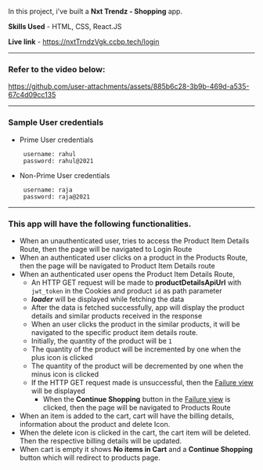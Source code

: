 In this project, i've built a **Nxt Trendz - Shopping** app.

**Skills Used** - HTML, CSS, React.JS


**Live link** - https://nxtTrndzVgk.ccbp.tech/login


---------------------------------------------------------

### Refer to the video below:



https://github.com/user-attachments/assets/885b6c28-3b9b-469d-a535-67c4d09cc135




------------------------------------------------
### Sample User credentials
- Prime User credentials

  ```
   username: rahul
   password: rahul@2021
  ```

- Non-Prime User credentials

  ```
   username: raja
   password: raja@2021
  ```
------------------------------------------------


### This app will have the following functionalities.

- When an unauthenticated user, tries to access the Product Item Details Route, then the page will be navigated to Login Route
- When an authenticated user clicks on a product in the Products Route, then the page will be navigated to Product Item Details route
- When an authenticated user opens the Product Item Details Route,
  - An HTTP GET request will be made to **productDetailsApiUrl** with `jwt_token` in the Cookies and product `id` as path parameter
  - **_loader_** will be displayed while fetching the data
  - After the data is fetched successfully, app will display the product details and similar products received in the response
  - When an user clicks the product in the similar products, it will be navigated to the specific product item details route.
  - Initially, the quantity of the product will be `1`
  - The quantity of the product will be incremented by one when the plus icon is clicked
  - The quantity of the product will be decremented by one when the minus icon is clicked
  - If the HTTP GET request made is unsuccessful, then the [Failure view](https://assets.ccbp.in/frontend/content/react-js/nxt-trendz-product-details-error-lg-output.png) will be displayed
    - When the **Continue Shopping** button in the [Failure view](https://assets.ccbp.in/frontend/content/react-js/nxt-trendz-product-details-error-lg-output.png) is clicked, then the page will be navigated to Products Route
- When an item is added to the cart, cart will have the billing details, information about the product and delete Icon.
- When the delete icon is clicked in the cart, the cart item will be deleted. Then the respective billing details will be updated.
- When cart is empty it shows **No items in Cart** and a **Continue Shopping** button which will redirect to products page.
</details>

